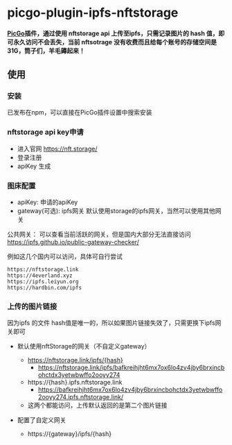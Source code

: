 # picgo-plugin-ipfs-nftstorage

#### [PicGo](https://github.com/Molunerfinn/PicGo)插件，通过使用 nftstorage api 上传至ipfs，只需记录图片的 hash 值，即可永久访问不会丢失，当前 nftsotrage 没有收费而且给每个账号的存储空间是31G，筒子们，羊毛薅起来！

## 使用

### 安装

已发布在npm，可以直接在PicGo插件设置中搜索安装

### nftstorage api key申请
* 进入官网 https://nft.storage/
* 登录注册
* apiKey 生成

### 图床配置

- apiKey: 申请的apiKey
- gateway(可选): ipfs网关 默认使用storage的ipfs网关，当然可以使用其他网关

公共网关：
可以查看当前活跃的网关，但是国内大部分无法直接访问
https://ipfs.github.io/public-gateway-checker/

例如这几个国内可以访问，具体可自行尝试

```
https://nftstorage.link
https://4everland.xyz
https://ipfs.leiyun.org
https://hardbin.com/ipfs
```
### 上传的图片链接
因为ipfs 的文件 hash值是唯一的，所以如果图片链接失效了，只需更换下ipfs网关即可
* 默认使用nftStorage的网关（不自定义gateway）
    * https://nftstorage.link/ipfs/{hash}
        * https://nftstorage.link/ipfs/bafkreihjht6mx7ox6lo4zv4jby6brxincbohctdx3yetwbwffo2ooyy274
    * https://{hash}.ipfs.nftstorage.link
        * https://bafkreihjht6mx7ox6lo4zv4jby6brxincbohctdx3yetwbwffo2ooyy274.ipfs.nftstorage.link/
    * 这两个都能访问，上传默认返回的是第二个图片链接

* 配置了自定义网关
    * https://{gateway}/ipfs/{hash}